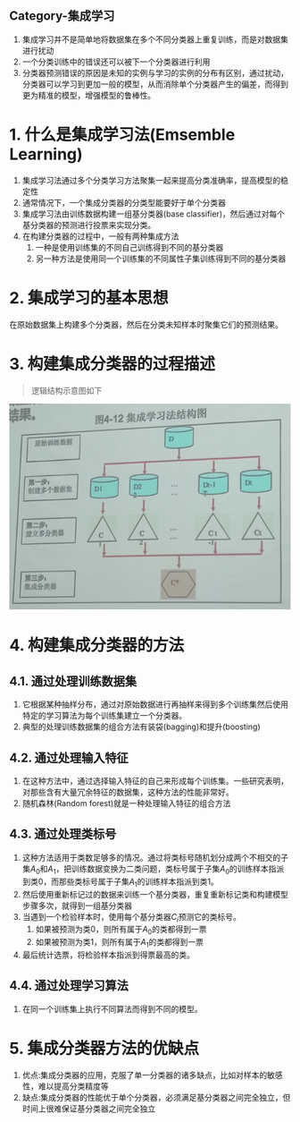 Category-集成学习
---
1. 集成学习并不是简单地将数据集在多个不同分类器上重复训练，而是对数据集进行扰动
2. 一个分类训练中的错误还可以被下一个分类器进行利用
3. 分类器预测错误的原因是未知的实例与学习的实例的分布有区别，通过扰动，分类器可以学习到更加一般的模型，从而消除单个分类器产生的偏差，而得到更为精准的模型，增强模型的鲁棒性。

# 1. 什么是集成学习法(Emsemble Learning)
1. 集成学习法通过多个分类学习方法聚集一起来提高分类准确率，提高模型的稳定性
2. 通常情况下，一个集成分类器的分类型能要好于单个分类器
3. 集成学习法由训练数据构建一组基分类器(base classifier)，然后通过对每个基分类器的预测进行投票来实现分类。
4. 在构建分类器的过程中，一般有两种集成方法
   1. 一种是使用训练集的不同自己训练得到不同的基分类器
   2. 另一种方法是使用同一个训练集的不同属性子集训练得到不同的基分类器

# 2. 集成学习的基本思想
在原始数据集上构建多个分类器，然后在分类未知样本时聚集它们的预测结果。

# 3. 构建集成分类器的过程描述
> 逻辑结构示意图如下

![](img/Emsemble%20Learning/1.png)

# 4. 构建集成分类器的方法

## 4.1. 通过处理训练数据集
1. 它根据某种抽样分布，通过对原始数据进行再抽样来得到多个训练集然后使用特定的学习算法为每个训练集建立一个分类器。
2. 典型的处理训练数据集的组合方法有装袋(bagging)和提升(boosting)

## 4.2. 通过处理输入特征
1. 在这种方法中，通过选择输入特征的自己来形成每个训练集。一些研究表明，对那些含有大量冗余特征的数据集，这种方法的性能非常好。
2. 随机森林(Random forest)就是一种处理输入特征的组合方法

## 4.3. 通过处理类标号
1. 这种方法适用于类数足够多的情况。通过将类标号随机划分成两个不相交的子集$A_0$和$A_1$，把训练数据变换为二类问题，类标号属于子集$A_0$的训练样本指派到类0，而那些类标号属于子集$A_1$的训练样本指派到类1。
2. 然后使用重新标记过的数据来训练一个基分类器，重复重新标记类和构建模型步骤多次，就得到一组基分类器
3. 当遇到一个检验样本时，使用每个基分类器$C_i$预测它的类标号。
   1. 如果被预测为类0，则所有属于$A_0$的类都得到一票
   2. 如果被预测为类1，则所有属于$A_1$的类都得到一票
4. 最后统计选票，将检验样本指派到得票最高的类。

## 4.4. 通过处理学习算法
1. 在同一个训练集上执行不同算法而得到不同的模型。

# 5. 集成分类器方法的优缺点
1. 优点:集成分类器的应用，克服了单一分类器的诸多缺点，比如对样本的敏感性，难以提高分类精度等
2. 缺点:集成分类器的性能优于单个分类器，必须满足基分类器之间完全独立，但时间上很难保证基分类器之间完全独立
